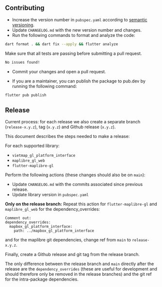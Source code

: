 ## Contributing
- Increase the version number in `pubspec.yaml` according to [semantic versioning](https://semver.org/).
- Update `CHANGELOG.md` with the new version number and changes.
- Run the following commands to format and analyze the code:
```bash
dart format . && dart fix --apply && flutter analyze 
```
Make sure that all tests are passing before submitting a pull request.
```bash
No issues found! 
```
- Commit your changes and open a pull request.

- If you are a maintainer, you can publish the package to pub.dev by running the following command:
```bash
flutter pub publish
```
## Release

Current process: for each release we also create a separate branch (`release-x.y.z`), tag (`x.y.z`) and Github release (`x.y.z`).

This document describes the steps needed to make a release:

For each supported library:
 - `vietmap_gl_platform_interface`
 - `maplibre_gl_web`
 - `flutter-maplibre-gl`

Perform the following actions (these changes should also be on `main`):
 - Update `CHANGELOG.md` with the commits associated since previous release.
 - Update library version in `pubspec.yaml`


**Only on the release branch:** Repeat this action for `flutter-maplibre-gl` and `maplibre_gl_web` for the dependency_overrides:

```
Comment out:
dependency_overrides:
  mapbox_gl_platform_interface:
    path: ../mapbox_gl_platform_interface
```

and for the maplibre git dependencies, change ref from `main` to `release-x.y.z`.

Finally, create a Github release and git tag from the release branch.

The only difference between the release branch and `main` directly after the release are the `dependency_overrides` (these are useful for development and should therefore only be removed in the release branches) and the git ref for the intra-package dependencies.
